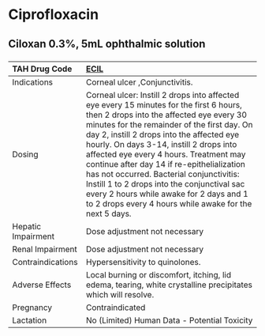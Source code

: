# Ciprofloxacin

## Ciloxan 0.3%, 5mL ophthalmic solution

##### 

| TAH Drug Code      | [ECIL](https://www.tahsda.org.tw/drugs/hissearch.php?drug_code=ECIL)                                                                                                                                                                                                                                                                                                                                                                                                                                                                                                |
|:-------------------|:--------------------------------------------------------------------------------------------------------------------------------------------------------------------------------------------------------------------------------------------------------------------------------------------------------------------------------------------------------------------------------------------------------------------------------------------------------------------------------------------------------------------------------------------------------------------|
| Indications        | Corneal ulcer ,Conjunctivitis.                                                                                                                                                                                                                                                                                                                                                                                                                                                                                                                                      |
| Dosing             | Corneal ulcer: Instill 2 drops into affected eye every 15 minutes for the first 6 hours, then 2 drops into the affected eye every 30 minutes for the remainder of the first day. On day 2, instill 2 drops into the affected eye hourly. On days 3-14, instill 2 drops into affected eye every 4 hours. Treatment may continue after day 14 if re-epithelialization has not occurred. Bacterial conjunctivitis: Instill 1 to 2 drops into the conjunctival sac every 2 hours while awake for 2 days and 1 to 2 drops every 4 hours while awake for the next 5 days. |
| Hepatic Impairment | Dose adjustment not necessary                                                                                                                                                                                                                                                                                                                                                                                                                                                                                                                                       |
| Renal Impairment   | Dose adjustment not necessary                                                                                                                                                                                                                                                                                                                                                                                                                                                                                                                                       |
| Contraindications  | Hypersensitivity to quinolones.                                                                                                                                                                                                                                                                                                                                                                                                                                                                                                                                     |
| Adverse Effects    | Local burning or discomfort, itching, lid edema, tearing, white crystalline precipitates which will resolve.                                                                                                                                                                                                                                                                                                                                                                                                                                                        |
| Pregnancy          | Contraindicated                                                                                                                                                                                                                                                                                                                                                                                                                                                                                                                                                     |
| Lactation          | No (Limited) Human Data - Potential Toxicity                                                                                                                                                                                                                                                                                                                                                                                                                                                                                                                        |


